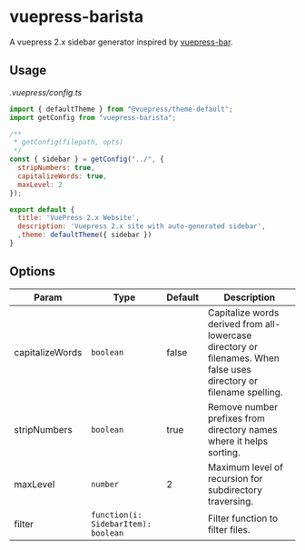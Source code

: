 # vuepress-barista

A vuepress 2.x sidebar generator inspired by [vuepress-bar](https://npmjs.com/package/vuepress-bar).

## Usage

*.vuepress/config.ts*
~~~js
import { defaultTheme } from "@vuepress/theme-default";
import getConfig from "vuepress-barista";

/**
 * getConfig(filepath, opts)
 */
const { sidebar } = getConfig("../", {
  stripNumbers: true,
  capitalizeWords: true,
  maxLevel: 2
});

export default {
  title: 'VuePress 2.x Website',
  description: 'Vuepress 2.x site with auto-generated sidebar',
  ,theme: defaultTheme({ sidebar })
}
~~~

## Options

|      Param      |                Type                 | Default |                                                     Description                                                     |
| --------------- | ----------------------------------- | ------- | ------------------------------------------------------------------------------------------------------------------- |
| capitalizeWords | `boolean`                           | false   | Capitalize words derived from all-lowercase directory or filenames. When false uses directory or filename spelling. |
| stripNumbers    | `boolean`                           | true    | Remove number prefixes from directory names where it helps sorting.                                                 |
| maxLevel        | `number`                            | 2       | Maximum level of recursion for subdirectory traversing.                                                             |
| filter          | `function(i: SidebarItem): boolean` |         | Filter function to filter files.                                                                                    |